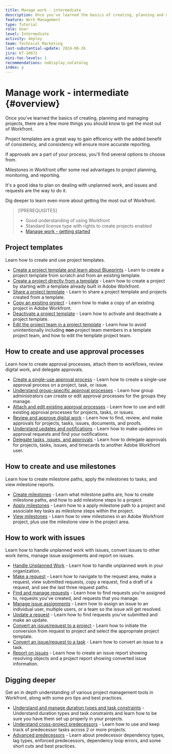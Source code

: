 ```yaml
---
title: Manage work - intermediate
description: Once you've learned the basics of creating, planning and managing projects, there are a few more things you should know to get the most out of Workfront.  
feature: Work Management
type: Tutorial
role: User
level: Intermediate
activity: deploy
team: Technical Marketing
last-substantial-update: 2024-08-26
jira: KT-10671
mini-toc-levels: 1
recommendations: noDisplay,noCatalog
index: y
---
```


# Manage work - intermediate {#overview}

Once you've learned the basics of creating, planning and managing projects, there are a few more things you should know to get the most out of Workfront. 

Project templates are a great way to gain efficency with the added benefit of consistency, and consistency will ensure more accurate reporting. 

If approvals are a part of your process, you'll find several options to choose from. 

Milestones in Workfront offer some real advantages to project planning, monitoring, and reporting.

It's a good idea to plan on dealing with unplanned work, and issues and requests are the way to do it.

Dig deeper to learn even more about getting the most out of Workfront.

>[!PREREQUISITES]
>
>* Good understanding of using Workfront
>* Standard license type with rights to create projects enabled
>* [Manage work - getting started](https://experienceleague.adobe.com/?recommended=Workfront-U-1-2022.1.planners)


## Project templates

Learn how to create and use project templates.

* [Create a project template and learn about Blueprints](create-a-project-template.md) - Learn to create a project template from scratch and from an existing template.
* [Create a project directly from a template](create-a-project-directly-from-a-template.md) - Learn how to create a project by starting with a template already built in Adobe Workfront.
* [Share a project template](share-a-project-template.md) - Learn to share a project template and projects created from a template.
* [Copy an existing project](/help/manage-work/manage-projects/copy-an-existing-project.md) - Learn how to make a copy of an existing project in Adobe Workfront.
* [Deactivate a project template](deactivate-a-project-template.md) - Learn how to activate and deactivate a project template.
* [Edit the project team in a project template](edit-the-project-team-in-a-project-template.md) - Learn how to avoid unintentionally including **non** project team members in a template project team, and how to edit the template project team.

## How to create and use approval processes

Learn how to create approval processes, attach them to workflows, review digital work, and delegate approvals.

* [Create a single-use approval process](create-a-single-use-approval-process.md) - Learn how to create a single-use approval process on a project, task, or issue.
* [Understand group-specific approval processes](group-specific-approval-processes.md) - Learn how group administrators can create or edit approval processes for the groups they manage.
* [Attach and edit existing approval processes](attach-and-edit-existing-approval-processes.md) - Learn how to use and edit existing approval processes for projects, tasks, or issues.
* [Review and approve digital work](review-and-approve-digital-work.md) - Learn how to find, review, and make approvals for projects, tasks, issues, documents, and proofs.
* [Understand updates and notifications](understand-updates-and-notifications.md) - Learn how to make updates on approval requests and find your notifications.
* [Delegate tasks, issues, and approvals](delegate-approvals.md) - Learn how to delegate approvals for projects, tasks, issues, and timecards to another Adobe Workfront user.

## How to create and use milestones

Learn how to create milestone paths, apply the milestones to tasks, and view milestone reports.

* [Create milestones](creating-milestones.md) - Learn what milestone paths are, how to create milestone paths, and how to add milestone steps to a project.
* [Apply milestones](apply-milestones.md) - Learn how to a apply milestone path to a project and associate key tasks as milestone steps within the project.
* [View milestones](view-milestones.md) - Learn how to view milestones in an Adobe Workfront project, plus use the milestone view in the project area.

## How to work with issues

Learn how to handle unplanned work with issues, convert issues to other work items, manage issue assignments and report on issues.

* [Handle Unplanned Work](handle-unplanned-work.md) - Learn how to handle unplanned work in your organization.
* [Make a request](make-a-request.md) - Learn how to navigate to the request area, make a request, view submitted requests, copy a request, find a draft of a request, and see the last three request paths.
* [Find and manage requests](find-requests.md) - Learn how to find requests you're assigned to, requests you've created, and requests that you manage.
* [Manage issue assignments](manage-issue-assignments.md) - Learn how to assign an issue to an individual user, multiple users, or a team so the issue will get resolved.
* [Update a request](update-a-request.md) - Learn how to find requests you've submitted and make an update.
* [Convert an issue/request to a project](create-a-project-from-a-request.md) - Learn how to initiate the conversion from request to project and select the appropriate project template.
* [Convert an issue/request to a task](convert-issues-to-other-work-items.md) - Learn how to convert an issue to a task.
* [Report on issues](report-on-issues.md) - Learn how to create an issue report showing resolving objects and a project report showing converted issue information.

## Digging deeper

Get an in depth understanding of various project management tools in Workfront, along with some pro tips and best practices.    

* [Understand and manage duration types and task constraints](understand-and-manage-duration-types-and-task-constraints.md) - Understand duration types and task constraints and learn how to be sure you have them set up properly in your projects.
* [Understand cross-project predecessors](understand-cross-project-predecessors.md) - Learn how to use and keep track of predecessor tasks across 2 or more projects.
* [Advanced predecessors](advanced-predecessors.md) - Learn about predecessor dependency types, lag types, enforced predecessors, dependency loop errors, and some short cuts and best practices.
